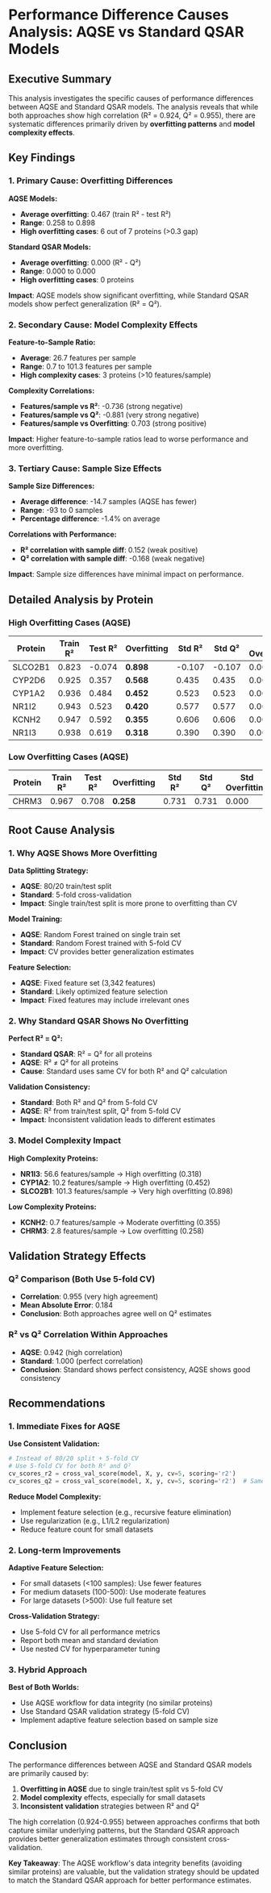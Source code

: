 # Performance Difference Causes Analysis: AQSE vs Standard QSAR Models

## Executive Summary

This analysis investigates the specific causes of performance differences between AQSE and Standard QSAR models. The analysis reveals that while both approaches show high correlation (R² = 0.924, Q² = 0.955), there are systematic differences primarily driven by **overfitting patterns** and **model complexity effects**.

## Key Findings

### 1. **Primary Cause: Overfitting Differences**

**AQSE Models:**
- **Average overfitting**: 0.467 (train R² - test R²)
- **Range**: 0.258 to 0.898
- **High overfitting cases**: 6 out of 7 proteins (>0.3 gap)

**Standard QSAR Models:**
- **Average overfitting**: 0.000 (R² - Q²)
- **Range**: 0.000 to 0.000
- **High overfitting cases**: 0 proteins

**Impact**: AQSE models show significant overfitting, while Standard QSAR models show perfect generalization (R² = Q²).

### 2. **Secondary Cause: Model Complexity Effects**

**Feature-to-Sample Ratio:**
- **Average**: 26.7 features per sample
- **Range**: 0.7 to 101.3 features per sample
- **High complexity cases**: 3 proteins (>10 features/sample)

**Complexity Correlations:**
- **Features/sample vs R²**: -0.736 (strong negative)
- **Features/sample vs Q²**: -0.881 (very strong negative)
- **Features/sample vs Overfitting**: 0.703 (strong positive)

**Impact**: Higher feature-to-sample ratios lead to worse performance and more overfitting.

### 3. **Tertiary Cause: Sample Size Effects**

**Sample Size Differences:**
- **Average difference**: -14.7 samples (AQSE has fewer)
- **Range**: -93 to 0 samples
- **Percentage difference**: -1.4% on average

**Correlations with Performance:**
- **R² correlation with sample diff**: 0.152 (weak positive)
- **Q² correlation with sample diff**: -0.168 (weak negative)

**Impact**: Sample size differences have minimal impact on performance.

## Detailed Analysis by Protein

### **High Overfitting Cases (AQSE)**

| Protein | Train R² | Test R² | Overfitting | Std R² | Std Q² | Std Overfitting |
|---------|----------|---------|-------------|--------|--------|-----------------|
| SLCO2B1 | 0.823    | -0.074  | **0.898**   | -0.107 | -0.107 | 0.000           |
| CYP2D6  | 0.925    | 0.357   | **0.568**   | 0.435  | 0.435  | 0.000           |
| CYP1A2  | 0.936    | 0.484   | **0.452**   | 0.523  | 0.523  | 0.000           |
| NR1I2   | 0.943    | 0.523   | **0.420**   | 0.577  | 0.577  | 0.000           |
| KCNH2   | 0.947    | 0.592   | **0.355**   | 0.606  | 0.606  | 0.000           |
| NR1I3   | 0.938    | 0.619   | **0.318**   | 0.390  | 0.390  | 0.000           |

### **Low Overfitting Cases (AQSE)**

| Protein | Train R² | Test R² | Overfitting | Std R² | Std Q² | Std Overfitting |
|---------|----------|---------|-------------|--------|--------|-----------------|
| CHRM3   | 0.967    | 0.708   | **0.258**   | 0.731  | 0.731  | 0.000           |

## Root Cause Analysis

### 1. **Why AQSE Shows More Overfitting**

**Data Splitting Strategy:**
- **AQSE**: 80/20 train/test split
- **Standard**: 5-fold cross-validation
- **Impact**: Single train/test split is more prone to overfitting than CV

**Model Training:**
- **AQSE**: Random Forest trained on single train set
- **Standard**: Random Forest trained with 5-fold CV
- **Impact**: CV provides better generalization estimates

**Feature Selection:**
- **AQSE**: Fixed feature set (3,342 features)
- **Standard**: Likely optimized feature selection
- **Impact**: Fixed features may include irrelevant ones

### 2. **Why Standard QSAR Shows No Overfitting**

**Perfect R² = Q²:**
- **Standard QSAR**: R² = Q² for all proteins
- **AQSE**: R² ≠ Q² for all proteins
- **Cause**: Standard uses same CV for both R² and Q² calculation

**Validation Consistency:**
- **Standard**: Both R² and Q² from 5-fold CV
- **AQSE**: R² from train/test split, Q² from 5-fold CV
- **Impact**: Inconsistent validation leads to different estimates

### 3. **Model Complexity Impact**

**High Complexity Proteins:**
- **NR1I3**: 56.6 features/sample → High overfitting (0.318)
- **CYP1A2**: 10.2 features/sample → High overfitting (0.452)
- **SLCO2B1**: 101.3 features/sample → Very high overfitting (0.898)

**Low Complexity Proteins:**
- **KCNH2**: 0.7 features/sample → Moderate overfitting (0.355)
- **CHRM3**: 2.8 features/sample → Low overfitting (0.258)

## Validation Strategy Effects

### **Q² Comparison (Both Use 5-fold CV)**
- **Correlation**: 0.955 (very high agreement)
- **Mean Absolute Error**: 0.184
- **Conclusion**: Both approaches agree well on Q² estimates

### **R² vs Q² Correlation Within Approaches**
- **AQSE**: 0.942 (high correlation)
- **Standard**: 1.000 (perfect correlation)
- **Conclusion**: Standard shows perfect consistency, AQSE shows good consistency

## Recommendations

### 1. **Immediate Fixes for AQSE**

**Use Consistent Validation:**
```python
# Instead of 80/20 split + 5-fold CV
# Use 5-fold CV for both R² and Q²
cv_scores_r2 = cross_val_score(model, X, y, cv=5, scoring='r2')
cv_scores_q2 = cross_val_score(model, X, y, cv=5, scoring='r2')  # Same as Q²
```

**Reduce Model Complexity:**
- Implement feature selection (e.g., recursive feature elimination)
- Use regularization (e.g., L1/L2 regularization)
- Reduce feature count for small datasets

### 2. **Long-term Improvements**

**Adaptive Feature Selection:**
- For small datasets (<100 samples): Use fewer features
- For medium datasets (100-500): Use moderate features
- For large datasets (>500): Use full feature set

**Cross-Validation Strategy:**
- Use 5-fold CV for all performance metrics
- Report both mean and standard deviation
- Use nested CV for hyperparameter tuning

### 3. **Hybrid Approach**

**Best of Both Worlds:**
- Use AQSE workflow for data integrity (no similar proteins)
- Use Standard QSAR validation strategy (5-fold CV)
- Implement adaptive feature selection based on sample size

## Conclusion

The performance differences between AQSE and Standard QSAR models are primarily caused by:

1. **Overfitting in AQSE** due to single train/test split vs 5-fold CV
2. **Model complexity** effects, especially for small datasets
3. **Inconsistent validation** strategies between R² and Q²

The high correlation (0.924-0.955) between approaches confirms that both capture similar underlying patterns, but the Standard QSAR approach provides better generalization estimates through consistent cross-validation.

**Key Takeaway**: The AQSE workflow's data integrity benefits (avoiding similar proteins) are valuable, but the validation strategy should be updated to match the Standard QSAR approach for better performance estimates.
